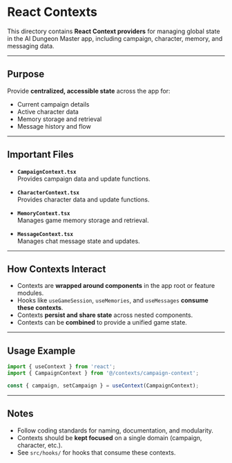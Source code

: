 # React Contexts

This directory contains **React Context providers** for managing global state in the AI Dungeon Master app, including campaign, character, memory, and messaging data.

---

## **Purpose**

Provide **centralized, accessible state** across the app for:

- Current campaign details
- Active character data
- Memory storage and retrieval
- Message history and flow

---

## **Important Files**

- **`CampaignContext.tsx`**  
  Provides campaign data and update functions.

- **`CharacterContext.tsx`**  
  Provides character data and update functions.

- **`MemoryContext.tsx`**  
  Manages game memory storage and retrieval.

- **`MessageContext.tsx`**  
  Manages chat message state and updates.

---

## **How Contexts Interact**

- Contexts are **wrapped around components** in the app root or feature modules.
- Hooks like `useGameSession`, `useMemories`, and `useMessages` **consume these contexts**.
- Contexts **persist and share state** across nested components.
- Contexts can be **combined** to provide a unified game state.

---

## **Usage Example**

```typescript
import { useContext } from 'react';
import { CampaignContext } from '@/contexts/campaign-context';

const { campaign, setCampaign } = useContext(CampaignContext);
```

---

## **Notes**

- Follow coding standards for naming, documentation, and modularity.
- Contexts should be **kept focused** on a single domain (campaign, character, etc.).
- See `src/hooks/` for hooks that consume these contexts.
